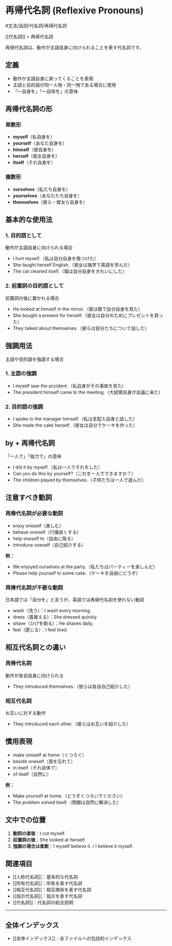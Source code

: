 # 再帰代名詞 (Reflexive Pronouns)

#文法/品詞/代名詞/再帰代名詞

[[代名詞]] > 再帰代名詞

再帰代名詞は、動作が主語自身に向けられることを表す代名詞です。

## 定義
- 動作が主語自身に戻ってくることを表現
- 主語と目的語が同一人物・同一物である場合に使用
- 「～自身を」「～自体を」の意味

## 再帰代名詞の形

### 単数形
- **myself**（私自身を）
- **yourself**（あなた自身を）
- **himself**（彼自身を）
- **herself**（彼女自身を）
- **itself**（それ自身を）

### 複数形
- **ourselves**（私たち自身を）
- **yourselves**（あなたたち自身を）
- **themselves**（彼ら・彼女ら自身を）

## 基本的な使用法

### 1. 目的語として
動作が主語自身に向けられる場合
- I hurt myself.（私は自分自身を傷つけた）
- She taught herself English.（彼女は独学で英語を学んだ）
- The cat cleaned itself.（猫は自分自身をきれいにした）

### 2. 前置詞の目的語として
前置詞の後に置かれる場合
- He looked at himself in the mirror.（彼は鏡で自分自身を見た）
- She bought a present for herself.（彼女は自分のためにプレゼントを買った）
- They talked about themselves.（彼らは自分たちについて話した）

## 強調用法
主語や目的語を強調する場合

### 1. 主語の強調
- I myself saw the accident.（私自身がその事故を見た）
- The president himself came to the meeting.（大統領自身が会議に来た）

### 2. 目的語の強調
- I spoke to the manager himself.（私は支配人自身と話した）
- She made the cake herself.（彼女は自分でケーキを作った）

## by + 再帰代名詞
「一人で」「独力で」の意味

- I did it by myself.（私は一人でそれをした）
- Can you do this by yourself?（これを一人でできますか？）
- The children played by themselves.（子供たちは一人で遊んだ）

## 注意すべき動詞

### 再帰代名詞が必要な動詞
- enjoy oneself（楽しむ）
- behave oneself（行儀良くする）
- help oneself to（自由に取る）
- introduce oneself（自己紹介する）

**例：**
- We enjoyed ourselves at the party.（私たちはパーティーを楽しんだ）
- Please help yourself to some cake.（ケーキを自由にどうぞ）

### 再帰代名詞が不要な動詞
日本語では「自分を」と言うが、英語では再帰代名詞を使わない動詞

- wash（洗う）：I wash every morning.
- dress（着替える）：She dressed quickly.
- shave（ひげを剃る）：He shaves daily.
- feel（感じる）：I feel tired.

## 相互代名詞との違い

### 再帰代名詞
動作が各自自身に向けられる
- They introduced themselves.（彼らは各自自己紹介した）

### 相互代名詞
お互いに対する動作
- They introduced each other.（彼らはお互いを紹介した）

## 慣用表現
- make oneself at home（くつろぐ）
- beside oneself（我を忘れて）
- in itself（それ自体で）
- of itself（自然に）

**例：**
- Make yourself at home.（どうぞくつろいでください）
- The problem solved itself.（問題は自然に解決した）

## 文中での位置
1. **動詞の直後**：I cut myself.
2. **前置詞の後**：She looked at herself.
3. **強調の場合は柔軟**：I myself believe it. / I believe it myself.

## 関連項目
- [[人称代名詞]]：基本的な代名詞
- [[所有代名詞]]：所有を表す代名詞
- [[相互代名詞]]：相互関係を表す代名詞
- [[指示代名詞]]：指示を表す代名詞
- [[代名詞]]：代名詞の総合説明

---

## 全体インデックス
- [[全体インデックス]] - 全ファイルへの包括的インデックス 